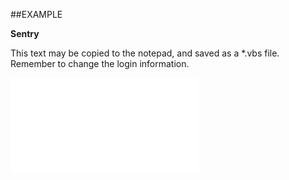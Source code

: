 

##EXAMPLE

**Sentry**

This text may be copied to the notepad, and saved as a *.vbs file. Remember to change the login information.

![](../../Examples/vbs/SOPerson.Sentry.vbs.txt)





